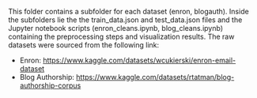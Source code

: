 This folder contains a subfolder for each dataset (enron, blogauth). Inside the subfolders lie the
the train_data.json and test_data.json files and the
Jupyter notebook scripts (enron_cleans.ipynb, blog_cleans.ipynb) containing the preprocessing steps
and visualization results.
The raw datasets were sourced from the following link:
* Enron: https://www.kaggle.com/datasets/wcukierski/enron-email-dataset
* Blog Authorship: https://www.kaggle.com/datasets/rtatman/blog-authorship-corpus
